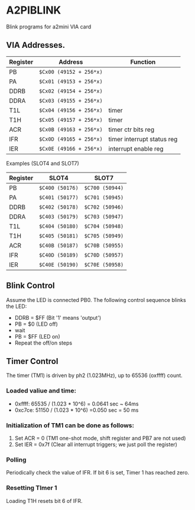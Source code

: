 # A2PIBLINK

Blink programs for a2mini VIA card 

## VIA Addresses.

|Register|Address| Function |
|--|--|--|
| PB    | `$Cx00 (49152 + 256*x)` ||
| PA    | `$Cx01 (49153 + 256*x)` ||
| DDRB  | `$Cx02 (49154 + 256*x)` ||
| DDRA  |	`$Cx03 (49155 + 256*x)` ||
| T1L   | `$Cx04 (49156 + 256*x)` | timer|
| T1H   | `$Cx05 (49157 + 256*x)` | timer|
| ACR   | `$Cx0B (49163 + 256*x)` | timer ctr bits reg|
| IFR   | `$Cx0D (49165 + 256*x)` | timer interrupt status reg|
| IER   | `$Cx0E (49166 + 256*x)` | interrupt enable reg|

Examples (SLOT4 and SLOT7)

|Register|SLOT4|SLOT7|
|--|--|--|
| PB    | `$C400 (50176)` | `$C700 (50944)` |
| PA    | `$C401 (50177)` | `$C701 (50945)` |
| DDRB  | `$C402 (50178)` | `$C702 (50946)` |
| DDRA  | `$C403 (50179)` | `$C703 (50947)` |
| T1L   | `$C404 (50180)` | `$C704 (50948)` |
| T1H   | `$C405 (50181)` | `$C705 (50949)` |
| ACR   | `$C40B (50187)` | `$C70B (50955)` |
| IFR   | `$C40D (50189)` | `$C70D (50957)` |
| IER   | `$C40E (50190)` | `$C70E (50958)` |

## Blink Control

Assume the LED is connected PB0. The following control sequence blinks the LED:

* DDRB = $FF (Bit '1' means 'output')
* PB = $0 (LED off)
* wait
* PB = $FF (LED on)
* Repeat the off/on steps

## Timer Control

The timer (TM1) is driven by ph2 (1.023MHz), up to 65536 (oxffff) count.

### Loaded valiue and time:

* 0xffff: 65535 / (1.023 * 10^6) = 0.0641 sec ~ 64ms
* 0xc7ce: 51150 / (1.023 * 10^6) =0.050 sec = 50 ms

### Initialization of TM1 can be done as follows:

1. Set ACR = 0 (TM1 one-shot mode, shift register and PB7 are not used)
2. Set IER = 0x7f (Clear all interrupt triggers; we just poll the register)

### Polling

Periodically check the value of IFR. If bit 6 is set, Timer 1 has reached zero. 

### Resetting TImer 1

Loading T1H resets bit 6 of IFR.